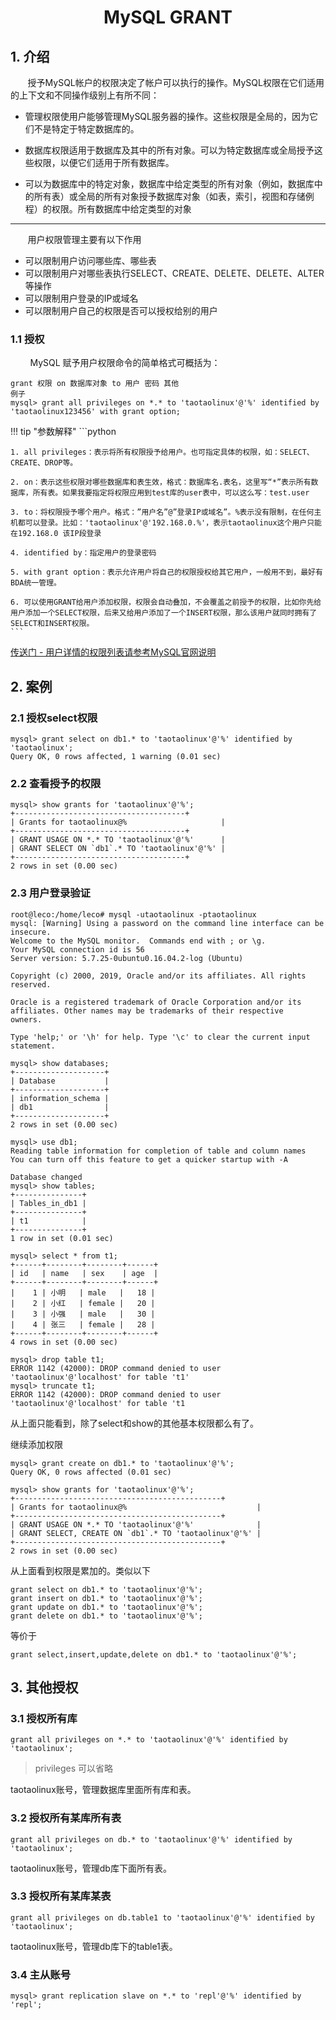 <center><h1> MySQL GRANT </h1></center>

## 1. 介绍
&#160; &#160; &#160; &#160;授予MySQL帐户的权限决定了帐户可以执行的操作。MySQL权限在它们适用的上下文和不同操作级别上有所不同：

- 管理权限使用户能够管理MySQL服务器的操作。这些权限是全局的，因为它们不是特定于特定数据库的。
 
- 数据库权限适用于数据库及其中的所有对象。可以为特定数据库或全局授予这些权限，以便它们适用于所有数据库。

- 可以为数据库中的特定对象，数据库中给定类型的所有对象（例如，数据库中的所有表）或全局的所有对象授予数据库对象（如表，索引，视图和存储例程）的权限。所有数据库中给定类型的对象

---

&#160; &#160; &#160; &#160;用户权限管理主要有以下作用

- 可以限制用户访问哪些库、哪些表 
- 可以限制用户对哪些表执行SELECT、CREATE、DELETE、DELETE、ALTER等操作 
- 可以限制用户登录的IP或域名 
- 可以限制用户自己的权限是否可以授权给别的用户

### 1.1 授权
&#160; &#160; &#160; &#160; MySQL 赋予用户权限命令的简单格式可概括为：

```
grant 权限 on 数据库对象 to 用户 密码 其他
例子
mysql> grant all privileges on *.* to 'taotaolinux'@'%' identified by 'taotaolinux123456' with grant option;
```

!!! tip "参数解释"
    ```python
    
    1. all privileges：表示将所有权限授予给用户。也可指定具体的权限，如：SELECT、CREATE、DROP等。
    
    2. on：表示这些权限对哪些数据库和表生效，格式：数据库名.表名，这里写“*”表示所有数据库，所有表。如果我要指定将权限应用到test库的user表中，可以这么写：test.user
    
    3. to：将权限授予哪个用户。格式：”用户名”@”登录IP或域名”。%表示没有限制，在任何主机都可以登录。比如：'taotaolinux'@'192.168.0.%'，表示taotaolinux这个用户只能在192.168.0 该IP段登录
    
    4. identified by：指定用户的登录密码
    
    5. with grant option：表示允许用户将自己的权限授权给其它用户，一般用不到，最好有BDA统一管理。
    
    6. 可以使用GRANT给用户添加权限，权限会自动叠加，不会覆盖之前授予的权限，比如你先给用户添加一个SELECT权限，后来又给用户添加了一个INSERT权限，那么该用户就同时拥有了SELECT和INSERT权限。
    ```

[传送门 - 用户详情的权限列表请参考MySQL官网说明](http://dev.mysql.com/doc/refman/5.7/en/privileges-provided.html ) 


## 2. 案例
### 2.1 授权select权限

```
mysql> grant select on db1.* to 'taotaolinux'@'%' identified by 'taotaolinux';
Query OK, 0 rows affected, 1 warning (0.01 sec)
```
### 2.2 查看授予的权限

```
mysql> show grants for 'taotaolinux'@'%';
+--------------------------------------+
| Grants for taotaolinux@%                     |
+--------------------------------------+
| GRANT USAGE ON *.* TO 'taotaolinux'@'%'      |
| GRANT SELECT ON `db1`.* TO 'taotaolinux'@'%' |
+--------------------------------------+
2 rows in set (0.00 sec)
```
### 2.3 用户登录验证

```
root@leco:/home/leco# mysql -utaotaolinux -ptaotaolinux
mysql: [Warning] Using a password on the command line interface can be insecure.
Welcome to the MySQL monitor.  Commands end with ; or \g.
Your MySQL connection id is 56
Server version: 5.7.25-0ubuntu0.16.04.2-log (Ubuntu)

Copyright (c) 2000, 2019, Oracle and/or its affiliates. All rights reserved.

Oracle is a registered trademark of Oracle Corporation and/or its
affiliates. Other names may be trademarks of their respective
owners.

Type 'help;' or '\h' for help. Type '\c' to clear the current input statement.

mysql> show databases;
+--------------------+
| Database           |
+--------------------+
| information_schema |
| db1                |
+--------------------+
2 rows in set (0.00 sec)

mysql> use db1;
Reading table information for completion of table and column names
You can turn off this feature to get a quicker startup with -A

Database changed
mysql> show tables;
+---------------+
| Tables_in_db1 |
+---------------+
| t1            |
+---------------+
1 row in set (0.01 sec)

mysql> select * from t1;
+------+--------+--------+------+
| id   | name   | sex    | age  |
+------+--------+--------+------+
|    1 | 小明   | male   |   18 |
|    2 | 小红   | female |   20 |
|    3 | 小强   | male   |   30 |
|    4 | 张三   | female |   28 |
+------+--------+--------+------+
4 rows in set (0.00 sec)

mysql> drop table t1;
ERROR 1142 (42000): DROP command denied to user 'taotaolinux'@'localhost' for table 't1'
mysql> truncate t1;
ERROR 1142 (42000): DROP command denied to user 'taotaolinux'@'localhost' for table 't1
```
从上面只能看到，除了select和show的其他基本权限都么有了。

继续添加权限

```
mysql> grant create on db1.* to 'taotaolinux'@'%';
Query OK, 0 rows affected (0.01 sec)

mysql> show grants for 'taotaolinux'@'%';
+----------------------------------------------+
| Grants for taotaolinux@%                             |
+----------------------------------------------+
| GRANT USAGE ON *.* TO 'taotaolinux'@'%'              |
| GRANT SELECT, CREATE ON `db1`.* TO 'taotaolinux'@'%' |
+----------------------------------------------+
2 rows in set (0.00 sec)
```
从上面看到权限是累加的。类似以下

```
grant select on db1.* to 'taotaolinux'@'%';
grant insert on db1.* to 'taotaolinux'@'%';
grant update on db1.* to 'taotaolinux'@'%';
grant delete on db1.* to 'taotaolinux'@'%';
```
等价于
```
grant select,insert,update,delete on db1.* to 'taotaolinux'@'%';
```




## 3. 其他授权
### 3.1 授权所有库

```
grant all privileges on *.* to 'taotaolinux'@'%' identified by 'taotaolinux';
```
> privileges 可以省略

taotaolinux账号，管理数据库里面所有库和表。

### 3.2 授权所有某库所有表

```
grant all privileges on db.* to 'taotaolinux'@'%' identified by 'taotaolinux';
```
taotaolinux账号，管理db库下面所有表。

### 3.3 授权所有某库某表

```
grant all privileges on db.table1 to 'taotaolinux'@'%' identified by 'taotaolinux';
```
taotaolinux账号，管理db库下的table1表。



### 3.4 主从账号

```
mysql> grant replication slave on *.* to 'repl'@'%' identified by 'repl';
```


